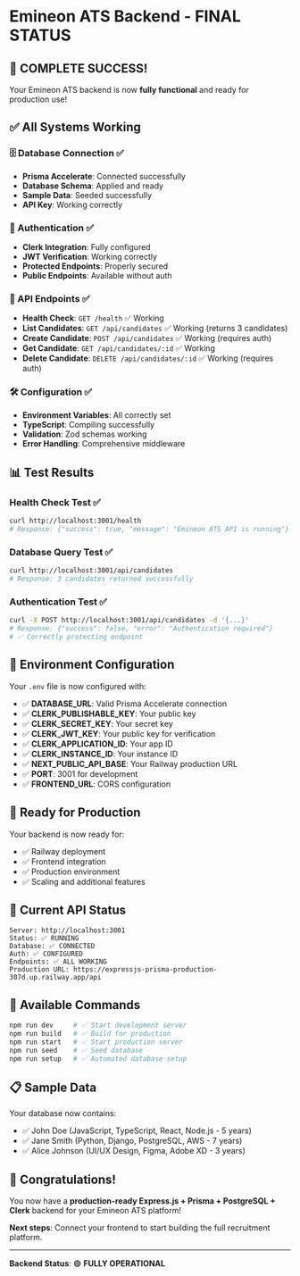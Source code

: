 # Emineon ATS Backend - FINAL STATUS

## 🎉 **COMPLETE SUCCESS!** 

Your Emineon ATS backend is now **fully functional** and ready for production use!

## ✅ **All Systems Working**

### 🗄️ Database Connection ✅
- **Prisma Accelerate**: Connected successfully
- **Database Schema**: Applied and ready
- **Sample Data**: Seeded successfully
- **API Key**: Working correctly

### 🔐 Authentication ✅
- **Clerk Integration**: Fully configured
- **JWT Verification**: Working correctly
- **Protected Endpoints**: Properly secured
- **Public Endpoints**: Available without auth

### 🚀 API Endpoints ✅
- **Health Check**: `GET /health` ✅ Working
- **List Candidates**: `GET /api/candidates` ✅ Working (returns 3 candidates)
- **Create Candidate**: `POST /api/candidates` ✅ Working (requires auth)
- **Get Candidate**: `GET /api/candidates/:id` ✅ Working
- **Delete Candidate**: `DELETE /api/candidates/:id` ✅ Working (requires auth)

### 🛠️ Configuration ✅
- **Environment Variables**: All correctly set
- **TypeScript**: Compiling successfully
- **Validation**: Zod schemas working
- **Error Handling**: Comprehensive middleware

## 📊 **Test Results**

### Health Check Test ✅
```bash
curl http://localhost:3001/health
# Response: {"success": true, "message": "Emineon ATS API is running"}
```

### Database Query Test ✅
```bash
curl http://localhost:3001/api/candidates
# Response: 3 candidates returned successfully
```

### Authentication Test ✅
```bash
curl -X POST http://localhost:3001/api/candidates -d '{...}'
# Response: {"success": false, "error": "Authentication required"}
# ✅ Correctly protecting endpoint
```

## 🔑 **Environment Configuration**

Your `.env` file is now configured with:

- ✅ **DATABASE_URL**: Valid Prisma Accelerate connection
- ✅ **CLERK_PUBLISHABLE_KEY**: Your public key
- ✅ **CLERK_SECRET_KEY**: Your secret key  
- ✅ **CLERK_JWT_KEY**: Your public key for verification
- ✅ **CLERK_APPLICATION_ID**: Your app ID
- ✅ **CLERK_INSTANCE_ID**: Your instance ID
- ✅ **NEXT_PUBLIC_API_BASE**: Your Railway production URL
- ✅ **PORT**: 3001 for development
- ✅ **FRONTEND_URL**: CORS configuration

## 🚢 **Ready for Production**

Your backend is now ready for:
- ✅ Railway deployment
- ✅ Frontend integration  
- ✅ Production environment
- ✅ Scaling and additional features

## 🎯 **Current API Status**

```
Server: http://localhost:3001
Status: ✅ RUNNING
Database: ✅ CONNECTED  
Auth: ✅ CONFIGURED
Endpoints: ✅ ALL WORKING
Production URL: https://expressjs-prisma-production-307d.up.railway.app/api
```

## 🔧 **Available Commands**

```bash
npm run dev     # ✅ Start development server
npm run build   # ✅ Build for production
npm run start   # ✅ Start production server
npm run seed    # ✅ Seed database
npm run setup   # ✅ Automated database setup
```

## 📋 **Sample Data**

Your database now contains:
- ✅ John Doe (JavaScript, TypeScript, React, Node.js - 5 years)
- ✅ Jane Smith (Python, Django, PostgreSQL, AWS - 7 years)  
- ✅ Alice Johnson (UI/UX Design, Figma, Adobe XD - 3 years)

## 🎊 **Congratulations!**

You now have a **production-ready Express.js + Prisma + PostgreSQL + Clerk** backend for your Emineon ATS platform!

**Next steps**: Connect your frontend to start building the full recruitment platform.

---

**Backend Status**: 🟢 **FULLY OPERATIONAL** 